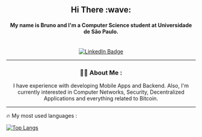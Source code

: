 <div align="center">
  <h2>Hi There :wave:</h2>
  <h4>My name is Bruno and I'm a Computer Science student at Universidade de São Paulo.</h4>
</br>
<a href="https://www.linkedin.com/in/bruno-campos-124388208/">
    <img src="https://img.shields.io/badge/LinkedIn-blue?style=for-the-badge&logo=linkedin&logoColor=white" alt="LinkedIn Badge"/>
 </a>
 
---

### :man_technologist: About Me :
<p>I have experience with developing Mobile Apps and Backend. Also, I'm currently interested in Computer Networks, Security, Decentralized Applications and everything related to Bitcoin.</p>

---
</div

### :fire: My most used languages :

[![Top Langs](https://github-readme-stats.vercel.app/api/top-langs/?username=brunopecampos&layout=compact&theme=vision-friendly-dark)](https://github.com/anuraghazra/github-readme-stats)
